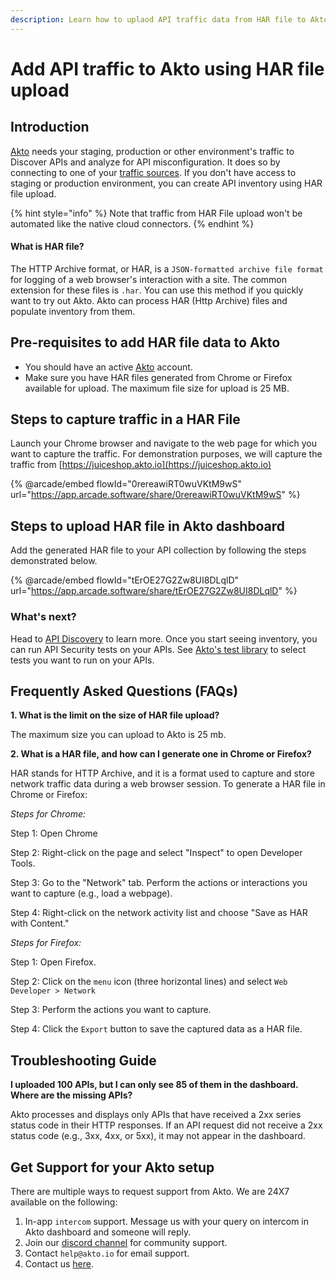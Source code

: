 ```yaml
---
description: Learn how to uplaod API traffic data from HAR file to Akto
---
```


# Add API traffic to Akto using HAR file upload

## Introduction

[Akto](https://www.akto.io/) needs your staging, production or other environment's traffic to Discover APIs and analyze for API misconfiguration. It does so by connecting to one of your [traffic sources](../traffic-data-sources.md). If you don't have access to staging or production environment, you can create API inventory using HAR file upload.

{% hint style="info" %}
Note that traffic from HAR File upload won't be automated like the native cloud connectors.
{% endhint %}

#### What is HAR file?

The HTTP Archive format, or HAR, is a `JSON-formatted archive file format` for logging of a web browser's interaction with a site. The common extension for these files is `.har`. You can use this method if you quickly want to try out Akto. Akto can process HAR (Http Archive) files and populate inventory from them.

## Pre-requisites to add HAR file data to Akto

* You should have an active [Akto](https://app.akto.io/) account.
* Make sure you have HAR files generated from Chrome or Firefox available for upload. The maximum file size for upload is 25 MB.

## Steps to capture traffic in a HAR File

Launch your Chrome browser and navigate to the web page for which you want to capture the traffic. For demonstration purposes, we will capture the traffic from [https://juiceshop.akto.io](https://juiceshop.akto.io)

{% @arcade/embed flowId="0rereawiRT0wuVKtM9wS" url="https://app.arcade.software/share/0rereawiRT0wuVKtM9wS" %}

## Steps to upload HAR file in Akto dashboard

Add the generated HAR file to your API collection by following the steps demonstrated below.

{% @arcade/embed flowId="tErOE27G2Zw8UI8DLqlD" url="https://app.arcade.software/share/tErOE27G2Zw8UI8DLqlD" %}

### What's next?

Head to [API Discovery](../../api-inventory-1/concepts/api-collection.md) to learn more. Once you start seeing inventory, you can run API Security tests on your APIs. See [Akto's test library](https://www.akto.io/test-library) to select tests you want to run on your APIs.

## Frequently Asked Questions (FAQs)

**1. What is the limit on the size of HAR file upload?**

The maximum size you can upload to Akto is 25 mb.

**2. What is a HAR file, and how can I generate one in Chrome or Firefox?**

HAR stands for HTTP Archive, and it is a format used to capture and store network traffic data during a web browser session. To generate a HAR file in Chrome or Firefox:

_Steps for Chrome:_

Step 1: Open Chrome

Step 2: Right-click on the page and select "Inspect" to open Developer Tools.

Step 3: Go to the "Network" tab. Perform the actions or interactions you want to capture (e.g., load a webpage).

Step 4: Right-click on the network activity list and choose "Save as HAR with Content."

_Steps for Firefox:_

Step 1: Open Firefox.

Step 2: Click on the `menu` icon (three horizontal lines) and select `Web Developer > Network`

Step 3: Perform the actions you want to capture.

Step 4: Click the `Export` button to save the captured data as a HAR file.

## Troubleshooting Guide

**I uploaded 100 APIs, but I can only see 85 of them in the dashboard. Where are the missing APIs?**

Akto processes and displays only APIs that have received a 2xx series status code in their HTTP responses. If an API request did not receive a 2xx status code (e.g., 3xx, 4xx, or 5xx), it may not appear in the dashboard.

## Get Support for your Akto setup

There are multiple ways to request support from Akto. We are 24X7 available on the following:

1. In-app `intercom` support. Message us with your query on intercom in Akto dashboard and someone will reply.
2. Join our [discord channel](https://www.akto.io/community) for community support.
3. Contact `help@akto.io` for email support.
4. Contact us [here](https://www.akto.io/contact-us).
